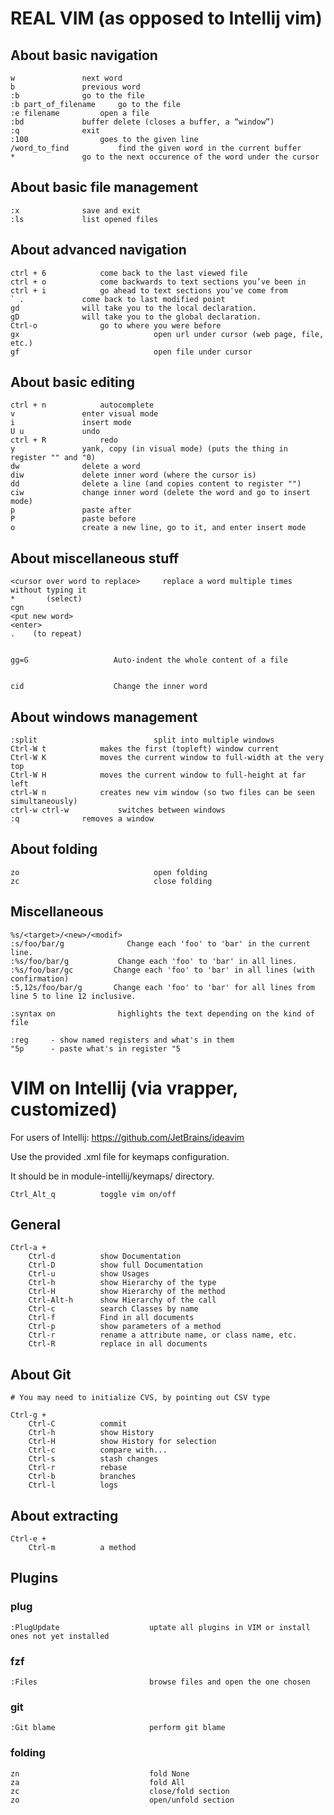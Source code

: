 # REAL VIM (as opposed to Intellij vim)

## About basic navigation 

```
w				next word
b				previous word
:b				go to the file
:b part_of_filename		go to the file
:e filename			open a file
:bd				buffer delete (closes a buffer, a “window”)
:q				exit
:100				goes to the given line
/word_to_find			find the given word in the current buffer 
*				go to the next occurence of the word under the cursor
```

## About basic file management

```
:x				save and exit 
:ls				list opened files
```

## About advanced navigation 

```
ctrl + 6			come back to the last viewed file
ctrl + o			come backwards to text sections you’ve been in 
ctrl + i			go ahead to text sections you've come from
` .				come back to last modified point 
gd 				will take you to the local declaration.
gD 				will take you to the global declaration.
Ctrl-o				go to where you were before
gx                              open url under cursor (web page, file, etc.)
gf                              open file under cursor
```



## About basic editing

```
ctrl + n			autocomplete
v				enter visual mode
i				insert mode
U u				undo
ctrl + R			redo
y				yank, copy (in visual mode) (puts the thing in register "" and "0)
dw				delete a word
diw				delete inner word (where the cursor is)
dd				delete a line (and copies content to register "")
ciw				change inner word (delete the word and go to insert mode) 
p				paste after
P				paste before
o				create a new line, go to it, and enter insert mode
```

## About miscellaneous stuff

```
<cursor over word to replace>     replace a word multiple times without typing it
*       (select)
cgn   
<put new word>
<enter>
.    (to repeat)


gg=G                   Auto-indent the whole content of a file


cid                    Change the inner word

```

## About windows management

```
:split                          split into multiple windows
Ctrl-W t			makes the first (topleft) window current
Ctrl-W K			moves the current window to full-width at the very top
Ctrl-W H			moves the current window to full-height at far left
ctrl-W n			creates new vim window (so two files can be seen simultaneously)
ctrl-w ctrl-w 			switches between windows
:q				removes a window
```

## About folding

```
zo                              open folding
zc                              close folding
```

## Miscellaneous

```
%s/<target>/<new>/<modif>
:s/foo/bar/g              Change each 'foo' to 'bar' in the current line.
:%s/foo/bar/g           Change each 'foo' to 'bar' in all lines.
:%s/foo/bar/gc         Change each 'foo' to 'bar' in all lines (with confirmation)
:5,12s/foo/bar/g       Change each 'foo' to 'bar' for all lines from line 5 to line 12 inclusive.

:syntax on              highlights the text depending on the kind of file 

:reg     - show named registers and what's in them
"5p      - paste what's in register "5

```
# VIM on Intellij (via vrapper, customized)

For users of Intellij: 
https://github.com/JetBrains/ideavim

Use the provided .xml file for keymaps configuration.

It should be in module-intellij/keymaps/ directory.


```
Ctrl_Alt_q 			toggle vim on/off
```

## General

```
Ctrl-a + 
	Ctrl-d			show Documentation
	Ctrl-D			show full Documentation
	Ctrl-u			show Usages
	Ctrl-h			show Hierarchy of the type
	Ctrl-H			show Hierarchy of the method
	Ctrl-Alt-h		show Hierarchy of the call
	Ctrl-c 			search Classes by name 
	Ctrl-f 			Find in all documents
	Ctrl-p 			show parameters of a method
	Ctrl-r 			rename a attribute name, or class name, etc.
	Ctrl-R 			replace in all documents
```

## About Git

```
# You may need to initialize CVS, by pointing out CSV type

Ctrl-g +
	Ctrl-C			commit 
	Ctrl-h			show History
	Ctrl-H			show History for selection
	Ctrl-c			compare with...
	Ctrl-s			stash changes
	Ctrl-r			rebase
	Ctrl-b			branches
	Ctrl-l			logs
```

## About extracting

```
Ctrl-e +
	Ctrl-m			a method
```

## Plugins

### plug
```
:PlugUpdate                    uptate all plugins in VIM or install ones not yet installed
```

### fzf
```
:Files                         browse files and open the one chosen
```

### git
```
:Git blame                     perform git blame
```

### folding
```
zn                             fold None
za                             fold All
zc                             close/fold section
zo                             open/unfold section
```
